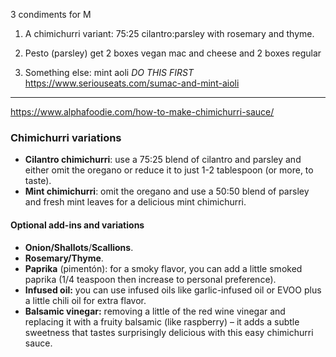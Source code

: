 3 condiments for M

1. A chimichurri variant: 75:25 cilantro:parsley with rosemary and thyme. 

2. Pesto (parsley)
get 2 boxes vegan mac and cheese and 2 boxes regular

3. Something else: mint aoli *DO THIS FIRST*
https://www.seriouseats.com/sumac-and-mint-aioli


----------


https://www.alphafoodie.com/how-to-make-chimichurri-sauce/
### Chimichurri variations

-   **Cilantro chimichurri**: use a 75:25 blend of cilantro and parsley and either omit the oregano or reduce it to just 1-2 tablespoon (or more, to taste).
-   **Mint chimichurri**: omit the oregano and use a 50:50 blend of parsley and fresh mint leaves for a delicious mint chimichurri.

#### Optional add-ins and variations

-   **Onion/Shallots**/**Scallions**.
-   **Rosemary/Thyme**.
-   **Paprika** (pimentón): for a smoky flavor, you can add a little smoked paprika (1/4 teaspoon then increase to personal preference).
-   **Infused oil:** you can use infused oils like garlic-infused oil or EVOO plus a little chili oil for extra flavor.
-   **Balsamic vinegar:** removing a little of the red wine vinegar and replacing it with a fruity balsamic (like raspberry) – it adds a subtle sweetness that tastes surprisingly delicious with this easy chimichurri sauce.

